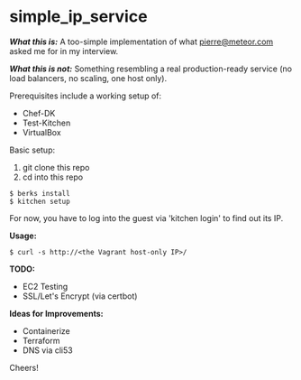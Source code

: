 # simple_ip_service

***What this is:***
  A too-simple implementation of what pierre@meteor.com asked me for in my interview.

***What this is not:***
  Something resembling a real production-ready service (no load balancers, no scaling, one host only).

Prerequisites include a working setup of:
  * Chef-DK
  * Test-Kitchen
  * VirtualBox

Basic setup:
  1. git clone this repo
  1. cd into this repo

  ```shell
  $ berks install
  $ kitchen setup
```

For now, you have to log into the guest via 'kitchen login' to find out its IP.

**Usage:**
```shell
$ curl -s http://<the Vagrant host-only IP>/
```

**TODO:**
  * EC2 Testing
  * SSL/Let's Encrypt (via certbot)

**Ideas for Improvements:**
  * Containerize
  * Terraform
  * DNS via cli53
  
Cheers!
